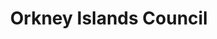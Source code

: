 ---
schema: default
title: Orkney Islands Council
description: Local authority for the Orkney Islands Council area 
logo: ''
type:
- Local authority
portal_url: ''
org_url: https://www.orkney.gov.uk
twitter_handle: Orkneycouncil
gss_code: S12000023
wikidata_qid: Q11994103
wdtk_id: orkney_islands_council
---